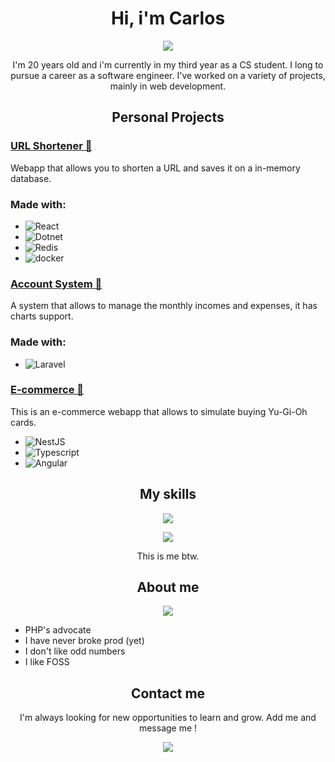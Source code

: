 <h1 align= "center">Hi, i'm Carlos </h1>
<p align= "center">
<img src="https://media1.giphy.com/media/v1.Y2lkPTc5MGI3NjExcTBjZDRnbnJrdTRqZXllcjh5Z3ZuczFjem1yb3kwdmxwZ2NrYmMwMyZlcD12MV9pbnRlcm5hbF9naWZfYnlfaWQmY3Q9Zw/14bhmZtBNhVnIk/giphy.gif">
</p>
<p align= "center">I'm 20 years old and i'm currently in my third year as a CS student. I long to pursue a career as a software engineer. I've worked on a variety of projects, mainly in web development.</p>

<h2 align= "center">Personal Projects</h2>

### [URL Shortener 🧙](https://github.com/Yoru-cyber/URL-Shortener-V2)

Webapp that allows you to shorten a URL and saves it on a in-memory database.

### Made with:

- ![React](https://img.shields.io/badge/React-8A2BE2)
- ![Dotnet](https://img.shields.io/badge/Dotnet-339933)
- ![Redis](https://img.shields.io/badge/Redis-CC5531)
- ![docker](https://img.shields.io/badge/Docker-00B4D8)

### [Account System 🧮](https://github.com/Yoru-cyber/sistema-cuentas)

A system that allows to manage the monthly incomes and expenses, it has charts support.

### Made with:

- ![Laravel](https://img.shields.io/badge/Laravel-DD0031)


### [E-commerce 🏪](https://github.com/Yoru-cyber/YuGiOhStore)
This is an e-commerce webapp that allows to simulate buying Yu-Gi-Oh cards.
- ![NestJS](https://img.shields.io/badge/NestJS-8A2BE2)
- ![Typescript](https://img.shields.io/badge/Typescript-8B1GT2)
- ![Angular](https://img.shields.io/badge/Angular-DD0031)

<h2 align="center">My skills</h2>

<p align="center">
  <a href="https://skillicons.dev">
    <img src="https://skillicons.dev/icons?i=cs,php,typescript,dotnet,laravel,angular,react,docker,git,linux" />
  </a>
</p>

<p align="center">
<img src="https://media2.giphy.com/media/v1.Y2lkPTc5MGI3NjExYXhzbzN2emViZDlqajEydDl2bDM3bnJndnQwcTczcTh6ZTB6cW0ydSZlcD12MV9pbnRlcm5hbF9naWZfYnlfaWQmY3Q9Zw/JIX9t2j0ZTN9S/giphy.gif">
</p>
<p align= "center">This is me btw.</p>
<h2 align="center">About me</h2>
<p align="center">
<img src="https://media1.giphy.com/media/v1.Y2lkPTc5MGI3NjExczZndHl4Z2xzMmgwMGEyaHFwc3E1bnc4dGgyamE0YXJtNDBhamF5MiZlcD12MV9pbnRlcm5hbF9naWZfYnlfaWQmY3Q9Zw/VbnUQpnihPSIgIXuZv/giphy.gif">
</p>

- PHP's advocate
- I have never broke prod (yet)
- I don't like odd numbers
- I like FOSS 

<h2 align="center">Contact me</h2>
<p align= "center">I'm always looking for new opportunities to learn and grow. Add me and message me !</p>
<p align="center">
  <a href="https://www.linkedin.com/in/carlos-m%C3%A9ndez-1a06342bb/">
    <img src="https://skillicons.dev/icons?i=linkedin" />
  </a>
</p>
